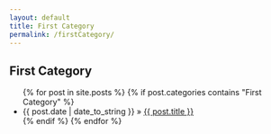 ```yaml
---
layout: default
title: First Category
permalink: /firstCategory/
---
```


<h2>First Category</h2>

<ul class="posts">
{% for post in site.posts %}
	{% if post.categories contains "First Category" %}
		<li><span>{{ post.date | date_to_string }}</span> &raquo; <a href="{{ site.baseurl }}{{ post.url }}">{{ post.title }}</a></li>
	{% endif %}
{% endfor %}
</ul>